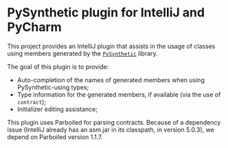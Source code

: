 # PySynthetic plugin for IntelliJ and PyCharm

This project provides an IntelliJ plugin that assists in the usage of classes using members generated by the
[`PySynthetic`](https://pypi.python.org/pypi/pysynthetic) library.

The goal of this plugin is to provide:

 * Auto-completion of the names of generated members when using PySynthetic-using types;
 * Type information for the generated members, if available (via the use of `contract`);
 * Initializer editing assistance;

This plugin uses Parboiled for parsing contracts. Because of a dependency issue
(IntelliJ already has an asm.jar in its classpath, in version 5.0.3), we depend
on Parboiled version 1.1.7.
